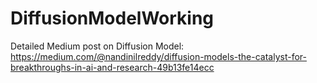 # DiffusionModelWorking

Detailed Medium post on Diffusion Model: https://medium.com/@nandinilreddy/diffusion-models-the-catalyst-for-breakthroughs-in-ai-and-research-49b13fe14ecc 
